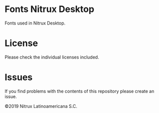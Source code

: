 # Fonts Nitrux Desktop

Fonts used in Nitrux Desktop.

# License
Please check the individual licenses included.

# Issues
If you find problems with the contents of this repository please create an issue.

©2019 Nitrux Latinoamericana S.C.
